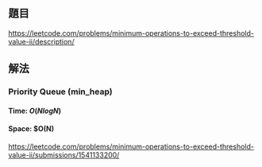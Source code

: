 ## 題目
https://leetcode.com/problems/minimum-operations-to-exceed-threshold-value-ii/description/
## 解法
### Priority Queue (min_heap)
#### Time: $O(NlogN)$
#### Space: $O(N)
https://leetcode.com/problems/minimum-operations-to-exceed-threshold-value-ii/submissions/1541133200/
